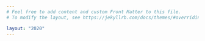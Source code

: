 ```yaml
---
# Feel free to add content and custom Front Matter to this file.
# To modify the layout, see https://jekyllrb.com/docs/themes/#overriding-theme-defaults

layout: "2020"
---
```

